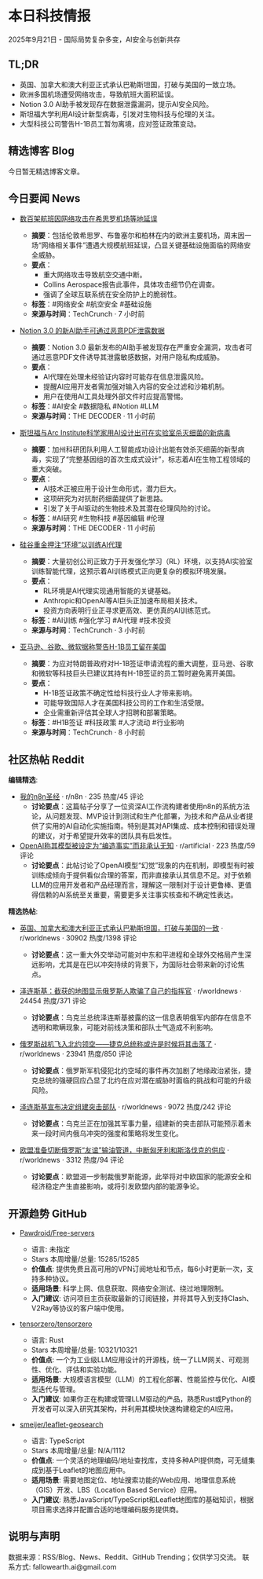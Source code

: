 <h1 id="">本日科技情报</h1>
<p>2025年9月21日 - 国际局势复杂多变，AI安全与创新共存</p>
<h2 id="tldr">TL;DR</h2>
<ul>
<li>英国、加拿大和澳大利亚正式承认巴勒斯坦国，打破与美国的一致立场。</li>
<li>欧洲多国机场遭受网络攻击，导致航班大面积延误。</li>
<li>Notion 3.0 AI助手被发现存在数据泄露漏洞，提示AI安全风险。</li>
<li>斯坦福大学利用AI设计新型病毒，引发对生物科技与伦理的关注。</li>
<li>大型科技公司警告H-1B员工暂勿离境，应对签证政策变动。</li>
</ul>
<h2 id="blog">精选博客 Blog</h2>
<p>今日暂无精选博客文章。</p>
<h2 id="news">今日要闻 News</h2>
<ul>
<li><p><a href="https://techcrunch.com/2025/09/21/hundreds-of-flights-delayed-at-heathrow-and-other-airports-after-apparent-cyberattack/">数百架航班因网络攻击在希思罗机场等地延误</a></p>
<ul>
<li><strong>摘要</strong>：包括伦敦希思罗、布鲁塞尔和柏林在内的欧洲主要机场，周末因一场“网络相关事件”遭遇大规模航班延误，凸显关键基础设施面临的网络安全威胁。</li>
<li><strong>要点</strong>：<ul>
<li>重大网络攻击导致航空交通中断。</li>
<li>Collins Aerospace报告此事件，具体攻击细节仍在调查。</li>
<li>强调了全球互联系统在安全防护上的脆弱性。</li></ul></li>
<li><strong>标签</strong>：#网络安全 #航空安全 #基础设施</li>
<li><strong>来源与时间</strong>：TechCrunch · 7 小时前</li></ul></li>
<li><p><a href="https://the-decoder.com/notion-3-0s-new-ai-agents-can-be-tricked-into-leaking-data-through-a-malicious-pdf/">Notion 3.0 的新AI助手可通过恶意PDF泄露数据</a></p>
<ul>
<li><strong>摘要</strong>：Notion 3.0 最新发布的AI助手被发现存在严重安全漏洞，攻击者可通过恶意PDF文件诱导其泄露敏感数据，对用户隐私构成威胁。</li>
<li><strong>要点</strong>：<ul>
<li>AI代理在处理未经验证内容时可能存在信息泄露风险。</li>
<li>提醒AI应用开发者需加强对输入内容的安全过滤和沙箱机制。</li>
<li>用户在使用AI工具处理外部文件时应提高警惕。</li></ul></li>
<li><strong>标签</strong>：#AI安全 #数据隐私 #Notion #LLM</li>
<li><strong>来源与时间</strong>：THE DECODER · 11 小时前</li></ul></li>
<li><p><a href="https://the-decoder.com/stanford-and-arc-institute-scientists-used-ai-to-design-new-viruses-that-killed-bacteria-in-the-lab/">斯坦福与Arc Institute科学家用AI设计出可在实验室杀灭细菌的新病毒</a></p>
<ul>
<li><strong>摘要</strong>：加州科研团队利用人工智能成功设计出能有效杀灭细菌的新型病毒，实现了“完整基因组的首次生成式设计”，标志着AI在生物工程领域的重大突破。</li>
<li><strong>要点</strong>：<ul>
<li>AI技术正被应用于设计生命形式，潜力巨大。</li>
<li>这项研究为对抗耐药细菌提供了新思路。</li>
<li>引发了关于AI驱动的生物技术及其潜在伦理风险的讨论。</li></ul></li>
<li><strong>标签</strong>：#AI研究 #生物科技 #基因编辑 #伦理</li>
<li><strong>来源与时间</strong>：THE DECODER · 11 小时前</li></ul></li>
<li><p><a href="https://techcrunch.com/2025/09/21/silicon-valley-bets-big-on-environments-to-train-ai-agents/">硅谷重金押注“环境”以训练AI代理</a></p>
<ul>
<li><strong>摘要</strong>：大量初创公司正致力于开发强化学习（RL）环境，以支持AI实验室训练智能代理，这预示着AI训练模式正向更复杂的模拟环境发展。</li>
<li><strong>要点</strong>：<ul>
<li>RL环境是AI代理实现通用智能的关键基础。</li>
<li>Anthropic和OpenAI等AI巨头正加速布局相关技术。</li>
<li>投资方向表明行业正寻求更高效、更仿真的AI训练范式。</li></ul></li>
<li><strong>标签</strong>：#AI训练 #强化学习 #AI代理 #技术投资</li>
<li><strong>来源与时间</strong>：TechCrunch · 3 小时前</li></ul></li>
<li><p><a href="https://techcrunch.com/2025/09/21/amazon-google-microsoft-warn-h-1b-employees-to-stay-in-the-us/">亚马逊、谷歌、微软据称警告H-1B员工留在美国</a></p>
<ul>
<li><strong>摘要</strong>：为应对特朗普政府对H-1B签证申请流程的重大调整，亚马逊、谷歌和微软等科技巨头已建议其持有H-1B签证的员工暂时避免离开美国。</li>
<li><strong>要点</strong>：<ul>
<li>H-1B签证政策不确定性给科技行业人才带来影响。</li>
<li>可能导致国际人才在美国科技公司的工作和生活受限。</li>
<li>企业需重新评估其全球人才招聘和部署策略。</li></ul></li>
<li><strong>标签</strong>：#H1B签证 #科技政策 #人才流动 #行业影响</li>
<li><strong>来源与时间</strong>：TechCrunch · 8 小时前</li></ul></li>
</ul>
<h2 id="reddit">社区热帖 Reddit</h2>
<p><strong>编辑精选</strong>:</p>
<ul>
<li><a href="https://www.reddit.com/r/n8n/comments/1nmegc5/my_n8n_bible/">我的n8n圣经</a> · r/n8n · 235 热度/45 评论<ul>
<li><strong>讨论要点</strong>：这篇帖子分享了一位资深AI工作流构建者使用n8n的系统方法论，从问题发现、MVP设计到测试和生产化部署，为技术和产品从业者提供了实用的AI自动化实施指南。特别是其对API集成、成本控制和错误处理的建议，对于希望提升效率的团队具有启发性。</li></ul></li>
<li><a href="https://www.theregister.com/2025/09/17/openai_hallucinations_incentives/">OpenAI称其模型被设定为“编造事实”而非承认无知</a> · r/artificial · 223 热度/59 评论<ul>
<li><strong>讨论要点</strong>：此帖讨论了OpenAI模型“幻觉”现象的内在机制，即模型有时被训练成倾向于提供看似合理的答案，而非直接承认其信息不足。对于依赖LLM的应用开发者和产品经理而言，理解这一限制对于设计更鲁棒、更值得信赖的AI系统至关重要，需要更多关注事实核查和不确定性表达。</li></ul></li>
</ul>
<p><strong>精选热帖</strong>:</p>
<ul>
<li><p><a href="https://www.nbcnews.com/world/middle-east/uk-canada-australia-formally-recognize-palestine-state-rcna232588">英国、加拿大和澳大利亚正式承认巴勒斯坦国，打破与美国的一致</a> · r/worldnews · 30902 热度/1398 评论</p>
<ul>
<li><strong>讨论要点</strong>：这一重大外交举动可能对中东和平进程和全球外交格局产生深远影响，尤其是在巴以冲突持续的背景下，为国际社会带来新的讨论焦点。</li></ul></li>
<li><p><a href="https://www.pravda.com.ua/eng/news/2025/09/20/7531711/">泽连斯基：截获的地图显示俄罗斯人欺骗了自己的指挥官</a> · r/worldnews · 24454 热度/371 评论</p>
<ul>
<li><strong>讨论要点</strong>：乌克兰总统泽连斯基披露的这一信息表明俄军内部存在信息不透明和欺瞒现象，可能对前线决策和部队士气造成不利影响。</li></ul></li>
<li><p><a href="https://euromaidanpress.com/2025/09/21/russian-warplanes-fly-into-nato-airspace-czech-president-says-maybe-its-time-to-shoot-them-down/">俄罗斯战机飞入北约领空——捷克总统称或许是时候将其击落了</a> · r/worldnews · 23941 热度/850 评论</p>
<ul>
<li><strong>讨论要点</strong>：俄罗斯军机侵犯北约空域的事件再次加剧了地缘政治紧张，捷克总统的强硬回应凸显了北约在应对潜在威胁时面临的挑战和可能的升级风险。</li></ul></li>
<li><p><a href="https://www.pravda.com.ua/eng/news/2025/09/20/7531703/">泽连斯基宣布决定组建突击部队</a> · r/worldnews · 9072 热度/242 评论</p>
<ul>
<li><strong>讨论要点</strong>：乌克兰正在加强其军事力量，组建新的突击部队可能预示着未来一段时间内俄乌冲突的强度和策略将发生变化。</li></ul></li>
<li><p><a href="https://united24media.com/latest-news/eu-set-to-pull-the-plug-on-russias-druzhba-pipeline-cutting-off-hungary-and-slovakia-11821">欧盟准备切断俄罗斯“友谊”输油管道，中断匈牙利和斯洛伐克的供应</a> · r/worldnews · 3312 热度/94 评论</p>
<ul>
<li><strong>讨论要点</strong>：欧盟进一步制裁俄罗斯能源，此举将对中欧国家的能源安全和经济稳定产生直接影响，或将引发欧盟内部的能源争论。</li></ul></li>
</ul>
<h2 id="github">开源趋势 GitHub</h2>
<ul>
<li><p><a href="https://github.com/Pawdroid/Free-servers">Pawdroid/Free-servers</a></p>
<ul>
<li>语言: 未指定</li>
<li>Stars 本周增量/总量: 15285/15285</li>
<li><strong>价值点</strong>: 提供免费且高可用的VPN订阅地址和节点，每6小时更新一次，支持多种协议。</li>
<li><strong>适用场景</strong>: 科学上网、信息获取、网络安全测试、绕过地理限制。</li>
<li><strong>入门建议</strong>: 访问项目主页获取最新的订阅链接，并将其导入到支持Clash、V2Ray等协议的客户端中使用。</li></ul></li>
<li><p><a href="https://github.com/tensorzero/tensorzero">tensorzero/tensorzero</a></p>
<ul>
<li>语言: Rust</li>
<li>Stars 本周增量/总量: 10321/10321</li>
<li><strong>价值点</strong>: 一个为工业级LLM应用设计的开源栈，统一了LLM网关、可观测性、优化、评估和实验功能。</li>
<li><strong>适用场景</strong>: 大规模语言模型（LLM）的工程化部署、性能监控与优化、AI模型迭代与管理。</li>
<li><strong>入门建议</strong>: 如果你正在构建或管理LLM驱动的产品，熟悉Rust或Python的开发者可以深入研究其架构，并利用其模块快速构建稳定的AI应用。</li></ul></li>
<li><p><a href="https://github.com/smeijer/leaflet-geosearch">smeijer/leaflet-geosearch</a></p>
<ul>
<li>语言: TypeScript</li>
<li>Stars 本周增量/总量: N/A/1112</li>
<li><strong>价值点</strong>: 一个灵活的地理编码/地址查找库，支持多种API提供商，可无缝集成到基于Leaflet的地图应用中。</li>
<li><strong>适用场景</strong>: 需要地图定位、地址搜索功能的Web应用、地理信息系统（GIS）开发、LBS（Location Based Service）应用。</li>
<li><strong>入门建议</strong>: 熟悉JavaScript/TypeScript和Leaflet地图库的基础知识，根据项目需求选择并配置合适的地理编码服务提供商。</li></ul></li>
</ul>
<h2 id="-1">说明与声明</h2>
<p>数据来源：RSS/Blog、News、Reddit、GitHub Trending；仅供学习交流。
联系方式: fallowearth.ai@gmail.com</p>